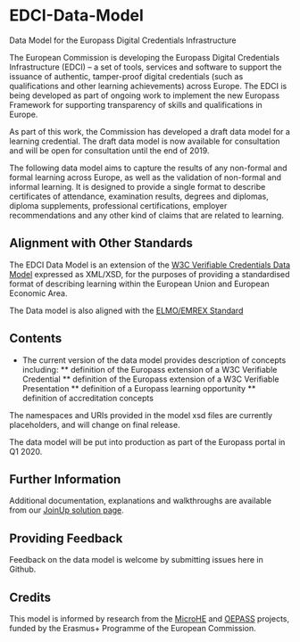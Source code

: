 # EDCI-Data-Model
Data Model for the Europass Digital Credentials Infrastructure

The European Commission is developing the Europass Digital Credentials Infrastructure (EDCI) – a set of tools, services and software to support the issuance of authentic, tamper-proof digital credentials (such as qualifications and other learning achievements) across Europe. The EDCI is being developed as part of ongoing work to implement the new Europass Framework for supporting transparency of skills and qualifications in Europe.

As part of this work, the Commission has developed a draft data model for a learning credential. The draft data model is now available for consultation and will be open for consultation until the end of 2019.

The following data model aims to capture the results of any non-formal and formal learning across Europe, as well as the validation of non-formal and informal learning. It is designed to provide a single format to describe certificates of attendance, examination results, degrees and diplomas, diploma supplements, professional certifications, employer recommendations and any other kind of claims that are related to learning.

## Alignment with Other Standards
The EDCI Data Model is an extension of the [W3C Verifiable Credentials Data Model](https://github.com/w3c/vc-data-model) expressed as XML/XSD, for the purposes of providing a standardised format of describing learning within the European Union and European Economic Area.

The Data model is also aligned with the [ELMO/EMREX Standard](https://github.com/emrex-eu/elmo-schemas)

## Contents
* The current version of the data model provides description of concepts including:
** definition of the Europass extension of a W3C Verifiable Credential
** definition of the Europass extension of a W3C Verifiable Presentation
** definition of a Europass learning opportunity
** definition of accreditation concepts

The namespaces and URIs provided in the model xsd files are currently placeholders, and will change on final release.

The data model will be put into production as part of the Europass portal in Q1 2020.

## Further Information
Additional documentation, explanations and walkthroughs are available from our [JoinUp solution page](https://joinup.ec.europa.eu/solution/european-digital-credentials-infrastructure-data-model/release/050).

## Providing Feedback
Feedback on the data model is welcome by submitting issues here in Github.

## Credits
This model is informed by research from the [MicroHE](https://microcredentials.eu) and [OEPASS](https://oepass.eu) projects, funded by the Erasmus+ Programme of the European Commission.  
